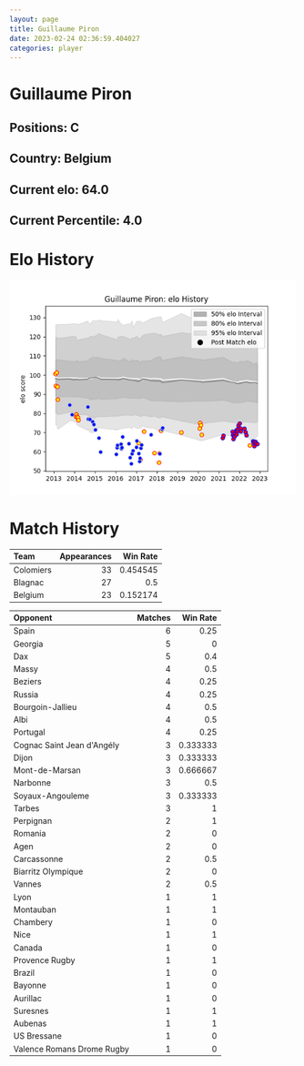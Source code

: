 ```yaml
---  
layout: page  
title: Guillaume Piron  
date: 2023-02-24 02:36:59.404027  
categories: player  
---
```

# Guillaume Piron

## Positions: C

## Country: Belgium

## Current elo: 64.0

## Current Percentile: 4.0

# Elo History


![elo history](history_GuillaumePiron.png)
# Match History


| Team      |   Appearances |   Win Rate |
|:----------|--------------:|-----------:|
| Colomiers |            33 |   0.454545 |
| Blagnac   |            27 |   0.5      |
| Belgium   |            23 |   0.152174 |

| Opponent                   |   Matches |   Win Rate |
|:---------------------------|----------:|-----------:|
| Spain                      |         6 |   0.25     |
| Georgia                    |         5 |   0        |
| Dax                        |         5 |   0.4      |
| Massy                      |         4 |   0.5      |
| Beziers                    |         4 |   0.25     |
| Russia                     |         4 |   0.25     |
| Bourgoin-Jallieu           |         4 |   0.5      |
| Albi                       |         4 |   0.5      |
| Portugal                   |         4 |   0.25     |
| Cognac Saint Jean d'Angély |         3 |   0.333333 |
| Dijon                      |         3 |   0.333333 |
| Mont-de-Marsan             |         3 |   0.666667 |
| Narbonne                   |         3 |   0.5      |
| Soyaux-Angouleme           |         3 |   0.333333 |
| Tarbes                     |         3 |   1        |
| Perpignan                  |         2 |   1        |
| Romania                    |         2 |   0        |
| Agen                       |         2 |   0        |
| Carcassonne                |         2 |   0.5      |
| Biarritz Olympique         |         2 |   0        |
| Vannes                     |         2 |   0.5      |
| Lyon                       |         1 |   1        |
| Montauban                  |         1 |   1        |
| Chambery                   |         1 |   0        |
| Nice                       |         1 |   1        |
| Canada                     |         1 |   0        |
| Provence Rugby             |         1 |   1        |
| Brazil                     |         1 |   0        |
| Bayonne                    |         1 |   0        |
| Aurillac                   |         1 |   0        |
| Suresnes                   |         1 |   1        |
| Aubenas                    |         1 |   1        |
| US Bressane                |         1 |   0        |
| Valence Romans Drome Rugby |         1 |   0        |